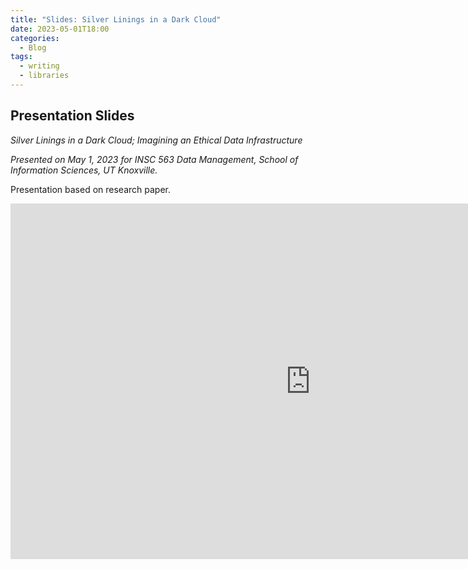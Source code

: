 ```yaml
---
title: "Slides: Silver Linings in a Dark Cloud"
date: 2023-05-01T18:00
categories:
  - Blog
tags:
  - writing
  - libraries
---
```

## Presentation Slides

*Silver Linings in a Dark Cloud; Imagining an Ethical Data Infrastructure*
  
*Presented on May 1, 2023 for INSC 563 Data Management, School of Information Sciences, UT Knoxville.*

Presentation based on research paper.  

<iframe src="https://www.canva.com/design/DAFhUPlLtFc/khcJOb0v-TZn5Us3x4474g/view" frameborder="0" width="960" height="569" allowfullscreen="true" mozallowfullscreen="true" webkitallowfullscreen="true">

</iframe>
